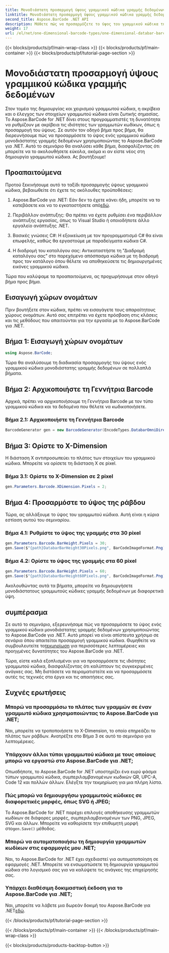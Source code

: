 ```yaml
---
title: Μονοδιάστατη προσαρμογή ύψους γραμμικού κώδικα γραμμής δεδομένων
linktitle: Μονοδιάστατη προσαρμογή ύψους γραμμικού κώδικα γραμμής δεδομένων
second_title: Aspose.BarCode .NET API
description: Μάθετε πώς να προσαρμόζετε το ύψος του γραμμικού κώδικα της Μονοδιάστατης γραμμής δεδομένων με το Aspose.BarCode για .NET. Δημιουργήστε προσαρμοσμένους γραμμωτούς κώδικες με μερικά απλά βήματα. Εξερευνήστε τη δύναμη της προσαρμογής του barcode.
weight: 17
url: /el/net/one-dimensional-barcode-types/one-dimensional-databar-barcode-height-adjustment/
---
```


{{< blocks/products/pf/main-wrap-class >}}
{{< blocks/products/pf/main-container >}}
{{< blocks/products/pf/tutorial-page-section >}}

# Μονοδιάστατη προσαρμογή ύψους γραμμικού κώδικα γραμμής δεδομένων


Στον τομέα της δημιουργίας και χειρισμού γραμμωτού κώδικα, η ακρίβεια και ο έλεγχος των στοιχείων γραμμωτού κώδικα είναι ζωτικής σημασίας. Το Aspose.BarCode for .NET δίνει στους προγραμματιστές τη δυνατότητα να ρυθμίζουν με ακρίβεια τις ιδιότητες των γραμμωτών κωδίκων, όπως η προσαρμογή του ύψους. Σε αυτόν τον οδηγό βήμα προς βήμα, θα διερευνήσουμε πώς να προσαρμόσετε το ύψος ενός γραμμικού κώδικα μονοδιάστατης γραμμής δεδομένων χρησιμοποιώντας το Aspose.BarCode για .NET. Αυτό το σεμινάριο θα αναλύσει κάθε βήμα, διασφαλίζοντας ότι μπορείτε να το ακολουθήσετε εύκολα, ακόμα κι αν είστε νέος στη δημιουργία γραμμωτού κώδικα. Ας βουτήξουμε!

## Προαπαιτούμενα

Προτού ξεκινήσουμε αυτό το ταξίδι προσαρμογής ύψους γραμμικού κώδικα, βεβαιωθείτε ότι έχετε τις ακόλουθες προϋποθέσεις:

1.  Aspose.BarCode για .NET: Εάν δεν το έχετε κάνει ήδη, μπορείτε να το κατεβάσετε και να το εγκαταστήσετε από[εδώ](https://releases.aspose.com/barcode/net/).

2. Περιβάλλον ανάπτυξης: Θα πρέπει να έχετε ρυθμίσει ένα περιβάλλον ανάπτυξης εργασίας, όπως το Visual Studio ή οποιοδήποτε άλλο εργαλείο ανάπτυξης .NET.

3. Βασικές γνώσεις C#: Η εξοικείωση με τον προγραμματισμό C# θα είναι επωφελής, καθώς θα εργαστούμε με παραδείγματα κώδικα C#.

4. Η διαδρομή του καταλόγου σας: Αντικαταστήστε τη "Διαδρομή καταλόγου σας" στο παρεχόμενο απόσπασμα κώδικα με τη διαδρομή προς τον κατάλογο όπου θέλετε να αποθηκεύσετε τις δημιουργημένες εικόνες γραμμικού κώδικα.

Τώρα που καλύψαμε τα προαπαιτούμενα, ας προχωρήσουμε στον οδηγό βήμα προς βήμα.

## Εισαγωγή χώρων ονομάτων

Πριν βουτήξετε στον κώδικα, πρέπει να εισαγάγετε τους απαραίτητους χώρους ονομάτων. Αυτό σας επιτρέπει να έχετε πρόσβαση στις κλάσεις και τις μεθόδους που απαιτούνται για την εργασία με το Aspose.BarCode για .NET.

## Βήμα 1: Εισαγωγή χώρων ονομάτων
```csharp
using Aspose.BarCode;
```

Τώρα θα αναλύσουμε τη διαδικασία προσαρμογής του ύψους ενός γραμμικού κώδικα μονοδιάστατης γραμμής δεδομένων σε πολλαπλά βήματα.

## Βήμα 2: Αρχικοποιήστε τη Γεννήτρια Barcode

Αρχικά, πρέπει να αρχικοποιήσουμε τη Γεννήτρια Barcode με τον τύπο γραμμικού κώδικα και τα δεδομένα που θέλετε να κωδικοποιήσετε.

### Βήμα 2.1: Αρχικοποιήστε τη Γεννήτρια Barcode
```csharp
BarcodeGenerator gen = new BarcodeGenerator(EncodeTypes.DatabarOmniDirectional, "(01)12345678901231");
```

## Βήμα 3: Ορίστε το X-Dimension

Η διάσταση Χ αντιπροσωπεύει το πλάτος των στοιχείων του γραμμικού κώδικα. Μπορείτε να ορίσετε τη διάσταση X σε pixel.

### Βήμα 3.1: Ορίστε το X-Dimension σε 2 pixel
```csharp
gen.Parameters.Barcode.XDimension.Pixels = 2;
```

## Βήμα 4: Προσαρμόστε το ύψος της ράβδου

Τώρα, ας αλλάξουμε το ύψος του γραμμωτού κώδικα. Αυτή είναι η κύρια εστίαση αυτού του σεμιναρίου.

### Βήμα 4.1: Ρυθμίστε το ύψος της γραμμής στα 30 pixel
```csharp
gen.Parameters.Barcode.BarHeight.Pixels = 30;
gen.Save($"{path}DatabarBarHeight30Pixels.png", BarCodeImageFormat.Png);
```

### Βήμα 4.2: Ορίστε το ύψος της γραμμής στα 60 pixel
```csharp
gen.Parameters.Barcode.BarHeight.Pixels = 60;
gen.Save($"{path}DatabarBarHeight60Pixels.png", BarCodeImageFormat.Png);
```

Ακολουθώντας αυτά τα βήματα, μπορείτε να δημιουργήσετε μονοδιάστατους γραμμωτούς κώδικες γραμμής δεδομένων με διαφορετικά ύψη.

## συμπέρασμα

 Σε αυτό το σεμινάριο, εξερευνήσαμε πώς να προσαρμόσετε το ύψος ενός γραμμικού κώδικα μονοδιάστατης γραμμής δεδομένων χρησιμοποιώντας το Aspose.BarCode για .NET. Αυτό μπορεί να είναι απίστευτα χρήσιμο σε σενάρια όπου απαιτείται προσαρμογή γραμμικού κώδικα. Θυμηθείτε να συμβουλευτείτε το[τεκμηρίωση](https://reference.aspose.com/barcode/net/) για περισσότερες λεπτομέρειες και προηγμένες δυνατότητες του Aspose.BarCode για .NET.

Τώρα, είστε καλά εξοπλισμένοι για να προσαρμόσετε τις ιδιότητες γραμμωτού κώδικα, διασφαλίζοντας ότι καλύπτουν τις συγκεκριμένες ανάγκες σας. Μη διστάσετε να πειραματιστείτε και να προσαρμόσετε αυτές τις τεχνικές στα έργα και τις απαιτήσεις σας.

## Συχνές ερωτήσεις

### Μπορώ να προσαρμόσω το πλάτος των γραμμών σε έναν γραμμωτό κώδικα χρησιμοποιώντας το Aspose.BarCode για .NET;
Ναι, μπορείτε να τροποποιήσετε το X-Dimension, το οποίο επηρεάζει το πλάτος των ράβδων. Ανατρέξτε στο Βήμα 3 σε αυτό το σεμινάριο για λεπτομέρειες.

### Υπάρχουν άλλοι τύποι γραμμωτού κώδικα με τους οποίους μπορώ να εργαστώ στο Aspose.BarCode για .NET;
Οπωσδήποτε, το Aspose.BarCode for .NET υποστηρίζει ένα ευρύ φάσμα τύπων γραμμωτού κώδικα, συμπεριλαμβανομένων κωδικών QR, UPC-A, Code 12 και πολλών άλλων. Ελέγξτε την τεκμηρίωση για μια πλήρη λίστα.

### Πώς μπορώ να δημιουργήσω γραμμωτούς κώδικες σε διαφορετικές μορφές, όπως SVG ή JPEG;
 Το Aspose.BarCode for .NET παρέχει επιλογές αποθήκευσης γραμμωτών κωδίκων σε διάφορες μορφές, συμπεριλαμβανομένων των PNG, JPEG, SVG και άλλων. Μπορείτε να καθορίσετε την επιθυμητή μορφή στο`gen.Save()` μέθοδος.

### Μπορώ να αυτοματοποιήσω τη δημιουργία γραμμωτών κωδίκων στις εφαρμογές μου .NET;
Ναι, το Aspose.BarCode for .NET έχει σχεδιαστεί για αυτοματοποίηση σε εφαρμογές .NET. Μπορείτε να ενσωματώσετε τη δημιουργία γραμμωτού κώδικα στο λογισμικό σας για να καλύψετε τις ανάγκες της επιχείρησής σας.

### Υπάρχει διαθέσιμη δοκιμαστική έκδοση για το Aspose.BarCode για .NET;
 Ναι, μπορείτε να λάβετε μια δωρεάν δοκιμή του Aspose.BarCode για .NET[εδώ](https://releases.aspose.com/).

{{< /blocks/products/pf/tutorial-page-section >}}

{{< /blocks/products/pf/main-container >}}
{{< /blocks/products/pf/main-wrap-class >}}

{{< blocks/products/products-backtop-button >}}

